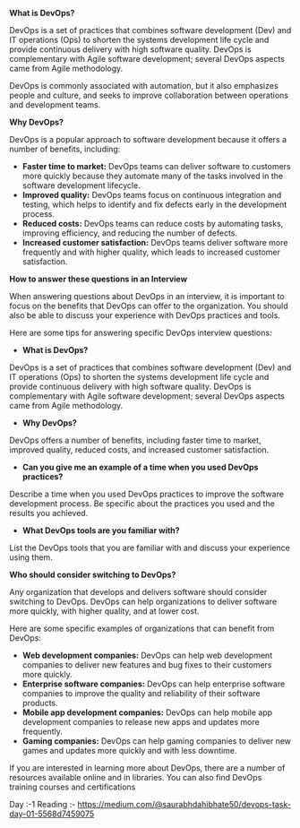 **What is DevOps?**

DevOps is a set of practices that combines software development (Dev) and IT operations (Ops) to shorten the systems development life cycle and provide continuous delivery with high software quality. DevOps is complementary with Agile software development; several DevOps aspects came from Agile methodology.

DevOps is commonly associated with automation, but it also emphasizes people and culture, and seeks to improve collaboration between operations and development teams.

**Why DevOps?**

DevOps is a popular approach to software development because it offers a number of benefits, including:

* **Faster time to market:** DevOps teams can deliver software to customers more quickly because they automate many of the tasks involved in the software development lifecycle.
* **Improved quality:** DevOps teams focus on continuous integration and testing, which helps to identify and fix defects early in the development process.
* **Reduced costs:** DevOps teams can reduce costs by automating tasks, improving efficiency, and reducing the number of defects.
* **Increased customer satisfaction:** DevOps teams deliver software more frequently and with higher quality, which leads to increased customer satisfaction.

**How to answer these questions in an Interview**

When answering questions about DevOps in an interview, it is important to focus on the benefits that DevOps can offer to the organization. You should also be able to discuss your experience with DevOps practices and tools.

Here are some tips for answering specific DevOps interview questions:

* **What is DevOps?**

DevOps is a set of practices that combines software development (Dev) and IT operations (Ops) to shorten the systems development life cycle and provide continuous delivery with high software quality. DevOps is complementary with Agile software development; several DevOps aspects came from Agile methodology.

* **Why DevOps?**

DevOps offers a number of benefits, including faster time to market, improved quality, reduced costs, and increased customer satisfaction.

* **Can you give me an example of a time when you used DevOps practices?**

Describe a time when you used DevOps practices to improve the software development process. Be specific about the practices you used and the results you achieved.

* **What DevOps tools are you familiar with?**

List the DevOps tools that you are familiar with and discuss your experience using them.

**Who should consider switching to DevOps?**

Any organization that develops and delivers software should consider switching to DevOps. DevOps can help organizations to deliver software more quickly, with higher quality, and at lower cost.

Here are some specific examples of organizations that can benefit from DevOps:

* **Web development companies:** DevOps can help web development companies to deliver new features and bug fixes to their customers more quickly.
* **Enterprise software companies:** DevOps can help enterprise software companies to improve the quality and reliability of their software products.
* **Mobile app development companies:** DevOps can help mobile app development companies to release new apps and updates more frequently.
* **Gaming companies:** DevOps can help gaming companies to deliver new games and updates more quickly and with less downtime.

If you are interested in learning more about DevOps, there are a number of resources available online and in libraries. You can also find DevOps training courses and certifications

Day :-1 Reading :- https://medium.com/@saurabhdahibhate50/devops-task-day-01-5568d7459075